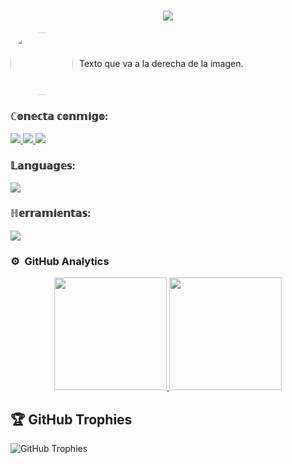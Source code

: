 <div align="center">
<h1 align="center">
    <img src="https://readme-typing-svg.herokuapp.com/?font=Press+Start+2P&size=20&color=E70000&center=true&vCenter=true&width=500&height=70&duration=5000&lines=Soy+Miguel+Sanz;+Hola!👋🏻;" />
</h1>
</div>

<div style="display: flex; align-items: center;">
  <img src="https://github.com/Miguel-Sanz/Miguel-Sanz/blob/main/assets/118904961/5ed7b2e0-3305-4434-bc28-25aa82d4d1f9.jpg" width="100" style="border-radius: 50%;" />
  <p style="margin-left: 10px;">Texto que va a la derecha de la imagen.</p>
</div>



<h3 align="left">ℂ𝕠𝕟𝕖𝕔𝕥𝕒 𝕔𝕠𝕟𝕞𝕚𝕘𝕠:</h3>
<p align="left">
  <a href="enlace_discord">
    <img src="https://skillicons.dev/icons?i=discord" />
  </a>
  <a href="https://www.instagram.com/__ssanzz__/">
    <img src="https://skillicons.dev/icons?i=instagram" />
  </a>
  <a href="https://www.linkedin.com/in/miguel-sanz-56a402273/">
    <img src="https://skillicons.dev/icons?i=linkedin" />
  </a>
</p>



<h3 align="left">𝕃𝕒𝕟𝕘𝕦𝕒𝕘𝕖𝕤:</h3>
<p align="left">
  <a href="https://skillicons.dev">
    <img src="https://skillicons.dev/icons?i=java,php,css,html,js,nodejs,mysql,ps,git,github,docker,eclipse,vscode,au,linux,ai&perline=12" />
  </a>
</p>

<h3 align="left">ℍ𝕖𝕣𝕣𝕒𝕞𝕚𝕖𝕟𝕥𝕒𝕤:</h3>
<p align="left">
  <a href="https://skillicons.dev">
    <img src="https://skillicons.dev/icons?i=git,github,docker,eclipse,vscode,au,linux,ai&perline=8" />
  </a>
</p>



### ⚙️ &nbsp;GitHub Analytics

<p align="center">
<a href="https://github.com/Miguel-Sanz">
  <img height="180em" src="https://github-readme-stats-eight-theta.vercel.app/api?username=Miguel-Sanz&show_icons=true&theme=algolia&include_all_commits=true&count_private=true"/>
  <img height="180em" src="https://github-readme-stats-eight-theta.vercel.app/api/top-langs/?username=Miguel-Sanz&layout=compact&langs_count=8&theme=algolia"/>
</a>
</p>

## 🏆 GitHub Trophies
![GitHub Trophies](https://github-profile-trophy.vercel.app/?username=Miguel-Sanz&no-frame=false&no-bg=false&margin-w=4)



